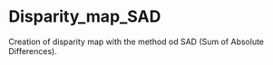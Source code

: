 # Disparity_map_SAD
Creation of disparity map with the method od SAD (Sum of Absolute Differences).
